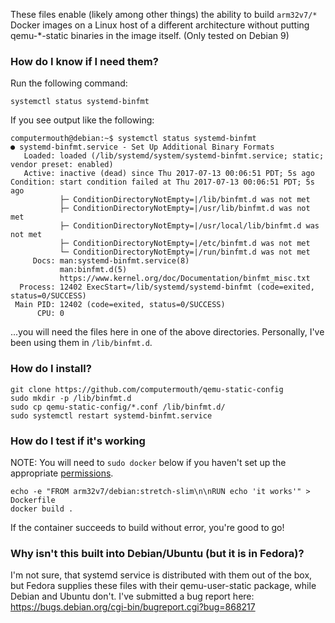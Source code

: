 These files enable (likely among other things) the ability to build `arm32v7/*` Docker images on a Linux host of a different architecture without putting qemu-*-static binaries in the image itself. (Only tested on Debian 9)

### How do I know if I need them?

Run the following command:

`systemctl status systemd-binfmt`

If you see output like the following:

```
computermouth@debian:~$ systemctl status systemd-binfmt
● systemd-binfmt.service - Set Up Additional Binary Formats
   Loaded: loaded (/lib/systemd/system/systemd-binfmt.service; static; vendor preset: enabled)
   Active: inactive (dead) since Thu 2017-07-13 00:06:51 PDT; 5s ago
Condition: start condition failed at Thu 2017-07-13 00:06:51 PDT; 5s ago
           ├─ ConditionDirectoryNotEmpty=|/lib/binfmt.d was not met
           ├─ ConditionDirectoryNotEmpty=|/usr/lib/binfmt.d was not met
           ├─ ConditionDirectoryNotEmpty=|/usr/local/lib/binfmt.d was not met
           ├─ ConditionDirectoryNotEmpty=|/etc/binfmt.d was not met
           └─ ConditionDirectoryNotEmpty=|/run/binfmt.d was not met
     Docs: man:systemd-binfmt.service(8)
           man:binfmt.d(5)
           https://www.kernel.org/doc/Documentation/binfmt_misc.txt
  Process: 12402 ExecStart=/lib/systemd/systemd-binfmt (code=exited, status=0/SUCCESS)
 Main PID: 12402 (code=exited, status=0/SUCCESS)
      CPU: 0

```

...you will need the files here in one of the above directories. Personally, I've been using them in `/lib/binfmt.d`.

### How do I install?

```
git clone https://github.com/computermouth/qemu-static-config
sudo mkdir -p /lib/binfmt.d
sudo cp qemu-static-config/*.conf /lib/binfmt.d/
sudo systemctl restart systemd-binfmt.service
```

### How do I test if it's working

NOTE: You will need to `sudo docker` below if you haven't set up the appropriate [permissions](https://docs.docker.com/engine/installation/linux/linux-postinstall/).

```
echo -e "FROM arm32v7/debian:stretch-slim\n\nRUN echo 'it works'" > Dockerfile
docker build .
```

If the container succeeds to build without error, you're good to go!

### Why isn't this built into Debian/Ubuntu (but it is in Fedora)?

I'm not sure, that systemd service is distributed with them out of the box, but Fedora supplies these files with their qemu-user-static package, while Debian and Ubuntu don't. I've submitted a bug report here: https://bugs.debian.org/cgi-bin/bugreport.cgi?bug=868217
